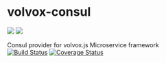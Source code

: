 # volvox-consul
![](https://avatars3.githubusercontent.com/u/16361502?v=3&s=200)  ![](http://svgporn.com/logos/consul.svg)  

Consul provider for volvox.js Microservice framework  
[![Build Status](https://travis-ci.org/microphonejs/microphone-consul.svg?branch=master)](https://travis-ci.org/microphonejs/microphone-consul)  [![Coverage Status](https://coveralls.io/repos/github/microphonejs/microphone-consul/badge.svg?branch=master)](https://coveralls.io/github/microphonejs/microphone-consul?branch=master)
